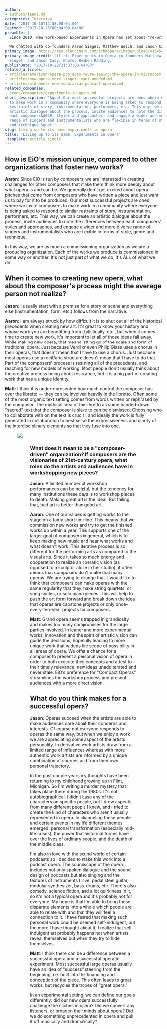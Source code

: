 ```yaml
---
author:
- authors/jenna.md
categories: Interview
date: "2017-10-10T14:58:00-04:00"
lastmod: "2017-10-23T00:04:00-04:00"
preamble: |-
  Since 2010, New York-based Experiments in Opera has set about "re-writing the story of opera." They are a composer-run organization that fosters new works, and treats the genre of opera as something that can tell fun, engaging stories that challenge what it means to be relevant and experimental. Their current upcoming project is [*The Nubian Word for Flowers*](http://experimentsinopera.com/portfolio-item/nubian-word-for-flowers/), by Pauline Oliveros and IONE; with EiO and the International Contemporary Ensemble, IONE honours Oliveros' legacy with the opera's posthumous completion and world premiere.

  We chatted with co-founders Aaron Siegel, Matthew Welch, and Jason Cady, about new opera, the composer's perspective on the workshop process, and how they define a "successful" opera.
primary_image: https://res.cloudinary.com/schmopera/image/upload/v1545409169/media/webhook-uploads/1508542413171/2017-10-20---EiO.jpg.jpg
primary_image_credit: '(l-r): Experiments in Opera co-founders Matthew Welch, Aaron
  Siegel, and Jason Cady. Photo: Reuben Radding.'
publishDate: "2017-10-22T21:37:00-04:00"
related_articles:
- articles/american-opera-projects-youre-seeing-the-opera-in-microcosm.md
- articles/new-opera-more-singer-input-needed.md
- articles/old-meets-new-modularias-podcast-operas.md
related_companies:
- scene/companies/experiments-in-opera.md
short_description: '&quot;Our most successful projects are ones where we invite composers
  to make work in a community where everyone is being asked to respond to similar
  restraints of story, instrumentation, performers, etc. This way, we can create an
  artistic dialogue about the process, invite audiences to note the differences between
  each composers&#039; styles and approaches, and engage a wider and more diverse
  range of singers and instrumentalists who are flexible in terms of style, genre
  and technique.&quot;'
slug: living-up-to-its-name-experiments-in-opera
title: 'Living up to its name: Experiments in Opera'
_template: article_single
---
```


## How is EiO's mission unique, compared to other organizations that foster new works?

**Aaron**: Since EiO is run by composers, we are interested in creating challenges for other composers that make them think more deeply about what opera is and can be. We generally don't get excited about opera pitches that come from composers who have written a piece and just want us to pay for it to be produced. Our most successful projects are ones where we invite composers to make work in a community where everyone is being asked to respond to similar restraints of story, instrumentation, performers, etc. This way, we can create an artistic dialogue about the process, invite audiences to note the differences between each composers' styles and approaches, and engage a wider and more diverse range of singers and instrumentalists who are flexible in terms of style, genre and technique.

In this way, we are as much a commissioning organization as we are a producing organization. Each of the works we produce is commissioned in some way or another. It's not just part of what we do, it's ALL of what we do!

## When it comes to creating new opera, what about the composer's process might the average person not realize?

**Jason**: I usually start with a premise for a story or scene and everything else (instrumentation, form, etc.) follows from the narrative.

**Aaron**: I am always struck by how difficult it is to shut out all of the historical precedents when creating new art. It's great to know your history and whose work you are benefitting from stylistically, etc., but when it comes time to create new work, it's important to let all of those ideas fall away. While making new opera, that means letting go of the scale and form of traditional opera. Just because Verdi or even Philip Glass uses a chorus in their operas, that doesn't mean that I have to use a chorus. Just because most operas use a recit/aria structure doesn't mean that I have to do that. Part of the composers' process is resisting all of the precedents, and reaching for new models of working. Most people don't usually think about the creative process being about resistance, but it is a big part of creating work that has a unique identity.

**Matt**: I think it is underrepresented how much control the composer has over the libretto — they can be involved heavily in the libretto. Often some of the most organic text setting comes from words written or rephrased by the composer. The mythical idea of the libretto as some handed-down "sacred" text that the composer is slave to can be dismissed. Choosing who to collaborate with on the text is crucial, and ideally the work is fully generated in collaboration to best serve the expressiveness and clarity of the interdisciplinary elements so that they fuse into one. 

<figure data-type="image">

![](https://res.cloudinary.com/schmopera/image/upload/v1545409169/media/webhook-uploads/1507662457882/2017-10-10---Nubian-Word-Banner-v2.jpg.jpg)

<figure>

### What does it mean to be a "composer-driven" organization? If composers are the visionaries of 21st-century opera, what roles do the artists and audiences have in workshopping new pieces?

**Jason**: A limited number of workshop performances can be helpful, but the tendency for many institutions these days is to workshop pieces to death. Making great art is the ideal. But failing that, bad art is better than good art.

**Aaron**: One of our values is getting works to the stage on a fairly short timeline. This means that we commission new works and try to get the finished works up within a year. This supports one of the larger goal of composers in general, which is to keep making new music and hear what works and what doesn't work. This iterative process is so different for the performing arts as compared to the visual arts. Since it takes so much energy and cooperation to realize an operatic vision (as opposed to a sculptor alone in her studio), it often means that composers don't make that many operas. We are trying to change that. I would like to think that composers can make operas with the same regularity that they make string quartets, or song cycles, or solo piano pieces. This will help to push the art form forward and break down the idea that operas are capstone projects or only once-every-ten-year projects for composers.

**Matt**: Grand opera seems trapped in grandiosity and makes too many compromises for the large parties involved. In leaner and more experimental works, innovation and the spirit of artistic vision can guide the decisions, hopefully leading to more unique work that widens the scope of possibility in all areas of opera. We offer a chance for a composer to present a personal vision of opera in order to both execute their concepts and attest to their timely relevance: new ideas unadulterated and never stale. EiO’s preference for "Compact Operas" streamlines the workshop process and present audiences with a more direct vision.

## What do you think makes for a successful opera?

**Jason**: Operas succeed when the artists are able to make audiences care about their concerns and interests. Of course not everyone responds to operas the same way, but when we enjoy a work we are appreciating some aspect of the artists personality. In derivative work artists draw from a limited range of influences whereas with more authentic work artists are informed by a unique combination of sources and from their own personal trajectory.

In the past couple years my thoughts have been returning to my childhood growing up in Flint, Michigan. So I'm writing a murder mystery that takes place there during the 1980s. It's not autobiographical. I didn’t base any of the characters on specific people, but I drew aspects from many different people I knew, and I tried to create the kind of characters who aren't usually represented in opera. In channeling these people and certain events in my life different themes emerged: personal transformation (especially mid-life crises), the power that historical forces have over the lives of ordinary people, and the death of the middle class. 

I'm also in love with the sound world of certain podcasts so I decided to make this work into a podcast opera. The soundscape of the opera includes not only spoken dialogue and the sound design of podcasts but also singing and the textures of instruments I love: pedal steel guitar, modular synthesizer, bass, drums, etc. There's also comedy, science fiction, and a lot quirkiness in it, so it's not a typical opera and it's probably not for everyone. My hope is that I'm able to bring these disparate elements into a whole which people are able to relate with and that they will feel a connection to it. I have feared that making such personal work could be deemed self-indulgent, but the more I have thought about it, I realize that self-indulgent art probably happens not when artists reveal themselves but when they try to hide themselves.

**Matt**: I think there can be a difference between a successful opera and a successful operatic experiment. Most successful large operas usually have an idea of "success" steering from the beginning, i.e. built into the financing and conception of the piece. This often leads to great works, but recycles the tropes of "great opera."

In an experimental setting, we can define our goals differently: did our new opera successfully challenge the cliches in opera? Did we convert any listeners, or broaden their minds about opera? Did we do something unprecedented in opera and pull it off musically and dramatically?
